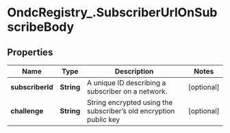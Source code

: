 # OndcRegistry_.SubscriberUrlOnSubscribeBody

## Properties
Name | Type | Description | Notes
------------ | ------------- | ------------- | -------------
**subscriberId** | **String** | A unique ID describing a subscriber on a network. | [optional] 
**challenge** | **String** | String encrypted using the subscriber’s old encryption public key | [optional] 
